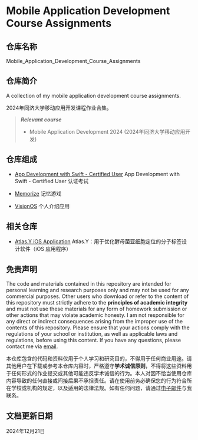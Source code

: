 # Mobile Application Development Course Assignments

## 仓库名称

Mobile_Application_Development_Course_Assignments

## 仓库简介

A collection of my mobile application development course assignments.

2024年同济大学移动应用开发课程作业合集。

> ***Relevant course***
> * Mobile Application Development 2024 (2024年同济大学移动应用开发)

## 仓库组成

* [App Development with Swift - Certified User](AppDevelopmentWithSwift_CertifiedUser)
App Development with Swift - Certified User 认证考试

* [Memorize](Memorize)
记忆游戏

* [VisionOS](VisionOS)
个人介绍应用

## 相关仓库

* [Atlas.Y iOS Application](https://github.com/MinmusLin/Atlas.Y_iOS_Application)
Atlas.Y：用于优化酵母菌亚细胞定位的分子标签设计软件（iOS 应用程序）

## 免责声明

The code and materials contained in this repository are intended for personal learning and research purposes only and may not be used for any commercial purposes. Other users who download or refer to the content of this repository must strictly adhere to the **principles of academic integrity** and must not use these materials for any form of homework submission or other actions that may violate academic honesty. I am not responsible for any direct or indirect consequences arising from the improper use of the contents of this repository. Please ensure that your actions comply with the regulations of your school or institution, as well as applicable laws and regulations, before using this content. If you have any questions, please contact me via [email](mailto:minmuslin@outlook.com).

本仓库包含的代码和资料仅用于个人学习和研究目的，不得用于任何商业用途。请其他用户在下载或参考本仓库内容时，严格遵守**学术诚信原则**，不得将这些资料用于任何形式的作业提交或其他可能违反学术诚信的行为。本人对因不恰当使用仓库内容导致的任何直接或间接后果不承担责任。请在使用前务必确保您的行为符合所在学校或机构的规定，以及适用的法律法规。如有任何问题，请通过[电子邮件](mailto:minmuslin@outlook.com)与我联系。

## 文档更新日期

2024年12月21日
